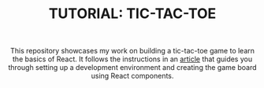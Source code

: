 <h1 align="center"><b>TUTORIAL: TIC-TAC-TOE</b></h1>

<!-- <br>
<hr>
<h3><a href=>Notes</a></h3>
<hr> -->


<!--==================================================-->
<br>

<p align="center">This repository showcases my work on building a tic-tac-toe game to learn the basics of React. It follows the instructions in an <a href="https://react.dev/learn/tutorial-tic-tac-toe">article</a> that guides you through setting up a development environment and creating the game board using React components.</p>
